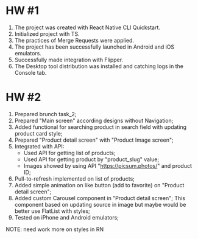 # HW #1

1. The project was created with React Native CLI Quickstart.
2. Initialized project with TS.
3. The practices of Merge Requests were applied.
4. The project has been successfully launched in Android and iOS emulators.
5. Successfully made integration with Flipper.
6. The Desktop tool distribution was installed and catching logs in the Console tab.

# HW #2

1. Prepared brunch task_2;
2. Prepared "Main screen" according designs without Navigation;
3. Added functional for searching product in search field with updating product card style;
4. Prepared "Product detail screen" with "Product Image screen";
5. Integrated with API:
    * Used API for getting list of products;
    * Used API for getting product by "product_slug" value;
    * Images showed by using API "https://picsum.photos/" and product ID;
6. Pull-to-refresh implemented on list of products;
7. Added simple animation on like button (add to favorite) on "Product detail screen";
8. Added custom Carousel component in "Product detail screen";
   This component based on updating source in image but maybe would be better use FlatList with styles;
9. Tested on iPhone and Android emulators;

NOTE: need work more on styles in RN

